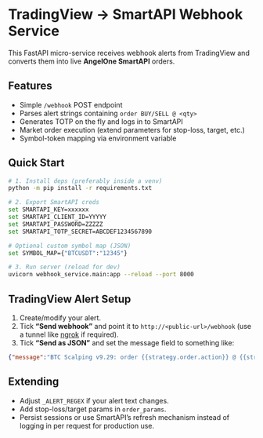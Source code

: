 # TradingView → SmartAPI Webhook Service

This FastAPI micro-service receives webhook alerts from TradingView and converts them into live **AngelOne SmartAPI** orders.

## Features

* Simple `/webhook` POST endpoint
* Parses alert strings containing `order BUY/SELL @ <qty>`
* Generates TOTP on the fly and logs in to SmartAPI
* Market order execution (extend parameters for stop-loss, target, etc.)
* Symbol-token mapping via environment variable

## Quick Start

```bash
# 1. Install deps (preferably inside a venv)
python -m pip install -r requirements.txt

# 2. Export SmartAPI creds
set SMARTAPI_KEY=xxxxxx
set SMARTAPI_CLIENT_ID=YYYYY
set SMARTAPI_PASSWORD=ZZZZZ
set SMARTAPI_TOTP_SECRET=ABCDEF1234567890

# Optional custom symbol map (JSON)
set SYMBOL_MAP={"BTCUSDT":"12345"}

# 3. Run server (reload for dev)
uvicorn webhook_service.main:app --reload --port 8000
```

## TradingView Alert Setup

1. Create/modify your alert.
2. Tick **“Send webhook”** and point it to `http://<public-url>/webhook` (use a tunnel like [ngrok](https://ngrok.com/) if required).
3. Tick **“Send as JSON”** and set the message field to something like:

```json
{"message":"BTC Scalping v9.29: order {{strategy.order.action}} @ {{strategy.order.contracts}} filled on {{ticker}}. New strategy position is {{strategy.position_size}}"}
```

## Extending

* Adjust `_ALERT_REGEX` if your alert text changes.
* Add stop-loss/target params in `order_params`.
* Persist sessions or use SmartAPI’s refresh mechanism instead of logging in per request for production use.
